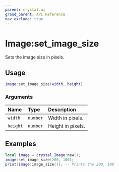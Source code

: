 ```yaml
---
parent: crystal.ui
grand_parent: API Reference
nav_exclude: true
---
```


# Image:set_image_size

Sets the image size in pixels.

## Usage

```lua
image:set_image_size(width, height)
```

### Arguments

| Name     | Type     | Description       |
| :------- | :------- | :---------------- |
| `width`  | `number` | Width in pixels.  |
| `height` | `number` | Height in pixels. |

## Examples

```lua
local image = crystal.Image:new();
image:set_image_size(200, 100);
print(image:image_size()); -- Prints the 200, 100
```
